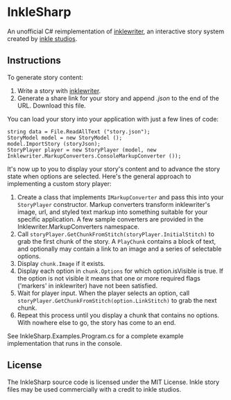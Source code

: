 InkleSharp
==========

An unofficial C# reimplementation of [inklewriter](https://writer.inklestudios.com), an interactive story system created by [inkle studios](http://www.inklestudios.com).

Instructions
------------

To generate story content:

1. Write a story with [inklewriter](https://writer.inklestudios.com).
2. Generate a share link for your story and append *.json* to the end of the URL. Download this file.

You can load your story into your application with just a few lines of code:

    string data = File.ReadAllText ("story.json");
    StoryModel model = new StoryModel ();
    model.ImportStory (storyJson);
    StoryPlayer player = new StoryPlayer (model, new Inklewriter.MarkupConverters.ConsoleMarkupConverter ());

It's now up to you to display your story's content and to advance the story state when options are selected. Here's the general approach to implementing a custom story player:

1. Create a class that implements `IMarkupConverter` and pass this into your `StoryPlayer` constructor. Markup converters transform inklewriter's image, url, and styled text markup into something suitable for your specific application. A few sample converters are provided in the Inklewriter.MarkupConverters namespace.
2. Call `storyPlayer.GetChunkFromStitch(storyPlayer.InitialStitch)` to grab the first chunk of the story. A `PlayChunk` contains a block of text, and optionally may contain a link to an image and a series of selectable options.
3. Display `chunk.Image` if it exists.
4. Display each option in `chunk.Options` for which option.isVisible is true. If the option is not visible it means that one or more required flags ('markers' in inklewriter) have not been satisfied.
5. Wait for player input. When the player selects an option, call `storyPlayer.GetChunkFromStitch(option.LinkStitch)` to grab the next chunk.
6. Repeat this process until you display a chunk that contains no options. With nowhere else to go, the story has come to an end.

See InkleSharp.Examples.Program.cs for a complete example implementation that runs in the console.

License
-------

The InkleSharp source code is licensed under the MIT License. Inkle story files may be used commercially with a credit to inkle studios.